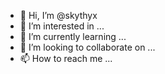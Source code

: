 - 👋 Hi, I’m @skythyx
- 👀 I’m interested in ...
- 🌱 I’m currently learning ...
- 💞️ I’m looking to collaborate on ...
- 📫 How to reach me ...

<!---
skythyx/skythyx is a ✨ special ✨ repository because its `README.md` (this file) appears on your GitHub profile.
You can click the Preview link to take a look at your changes.
--->
